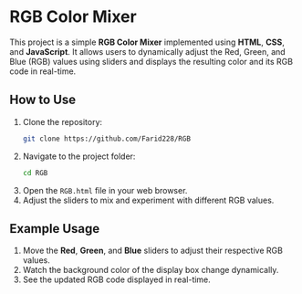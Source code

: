 
# RGB Color Mixer

This project is a simple **RGB Color Mixer** implemented using **HTML**, **CSS**, and **JavaScript**. It allows users to dynamically adjust the Red, Green, and Blue (RGB) values using sliders and displays the resulting color and its RGB code in real-time.

## How to Use
1. Clone the repository:
   ```bash
   git clone https://github.com/Farid228/RGB
   ```
2. Navigate to the project folder:
   ```bash
   cd RGB
   ```
3. Open the `RGB.html` file in your web browser.
4. Adjust the sliders to mix and experiment with different RGB values.


## Example Usage
1. Move the **Red**, **Green**, and **Blue** sliders to adjust their respective RGB values.
2. Watch the background color of the display box change dynamically.
3. See the updated RGB code displayed in real-time.


